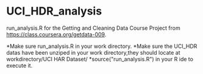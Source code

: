 UCI_HDR_analysis
================
run_analysis.R for the Getting and Cleaning Data Course Project from https://class.coursera.org/getdata-009.

*Make sure run_analysis.R in your work directory.
*Make sure the UCI_HDR datas have been unziped in your work directory,they should locate at workdirectory/UCI HAR Dataset/
*source("run_analysis.R") in your R ide to execute it.
